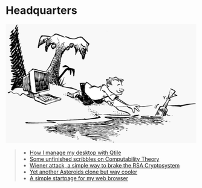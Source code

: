 # Headquarters

![](pics/island.png)

> - [How I manage my desktop with Qtile](config.md)
> - [Some unfinished scribbles on Computability Theory](notes.md)
> - [Wiener attack, a simple way to brake the RSA Cryptosystem](attack.md)
> - [Yet another Asteroids clone but way cooler](astro.md)
> - [A simple startpage for my web browser](start/start.html)
